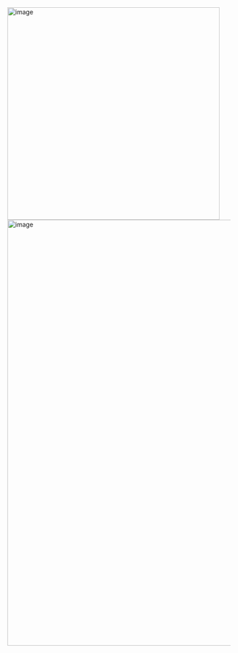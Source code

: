 <img width="479" alt="image" src="https://github.com/OscarID/Tugas-Sinyal/assets/144774084/a29085b1-dfd3-429b-8054-62690048c1e6">
<img width="960" alt="image" src="https://github.com/OscarID/Tugas-Sinyal/assets/144774084/35034464-7278-4e34-bcce-64683b6efeb1">

